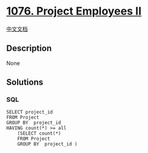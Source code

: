 # [1076. Project Employees II](https://leetcode.com/problems/project-employees-ii)

[中文文档](/solution/1000-1099/1076.Project%20Employees%20II/README.md)

## Description

None

## Solutions

<!-- tabs:start -->

### **SQL**

```
SELECT project_id
FROM Project
GROUP BY  project_id
HAVING count(*) >= all
    (SELECT count(*)
    FROM Project
    GROUP BY  project_id )
```

<!-- tabs:end -->
